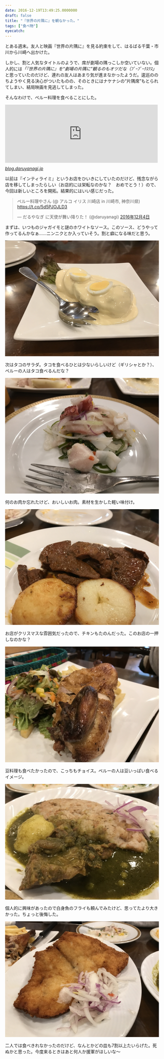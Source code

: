 ```yaml
---
date: 2016-12-19T13:49:25.0000000
draft: false
title: "『世界の片隅に』を観なかった。"
tags: ["食べ物"]
eyecatch: 
---
```

<p>とある週末。友人と映画『世界の片隅に』を見る約束をして、はるばる千葉・市川から川崎へ出かけた。</p><p>しかし、割と人気なタイトルのようで、席が劇場の隅っこしか空いていない。個人的には<i>「『世界の片隅に』を“劇場の片隅に”観るのもオツだな（ﾌﾟｰﾌﾟｰｸｽｸｽ」</i>と思っていたのだけど、連れの友人はあまり気が進まなかったようだ。逡巡ののちようやく見る決心がついたものの、そのときにはナケナシの“片隅席”もとられてしまい、結局映画を見逃してしまった。</p><p>そんなわけで、ペルー料理を食べることにした。</p><p><iframe src="https://hatenablog-parts.com/embed?url=https%3A%2F%2Fblog.daruyanagi.jp%2Fentry%2F2013%2F07%2F01%2F000542" title="『オブリビオン』 - だるろぐ" class="embed-card embed-blogcard" scrolling="no" frameborder="0" style="display: block; width: 100%; height: 190px; max-width: 500px; margin: 10px 0px;"></iframe><cite class="hatena-citation"><a href="https://blog.daruyanagi.jp/entry/2013/07/01/000542">blog.daruyanagi.jp</a></cite></p><p>以前は『インティライミ』というお店をひいきにしていたのだけど、残念ながら店を移してしまったらしい（お店的には栄転なのかな？　おめでとう！）ので、今回は新しいところを開拓。結果的にはいい感じだった。</p><p><blockquote class="twitter-tweet" data-lang="ja"><p lang="ja" dir="ltr">ペルー料理やさん (@ アルコ イリス 川崎店 in 川崎市, 神奈川県) <a href="https://t.co/5d5PJOJLD3">https://t.co/5d5PJOJLD3</a></p>&mdash; だるやなぎ に天使が舞い降りた！ (@daruyanagi) <a href="https://twitter.com/daruyanagi/status/805261690770169857?ref_src=twsrc%5Etfw">2016年12月4日</a></blockquote><script async src="https://platform.twitter.com/widgets.js" charset="utf-8"></script></p><p>まずは、いつものジャガイモと謎のホワイトなソース。このソース、どうやって作ってるんかなぁ……ニンニクとか入っていそう。割と癖になる味だと思う。</p><p><span itemscope itemtype="http://schema.org/Photograph"><img src="20161204131939.jpg" alt="f:id:daruyanagi:20161204131939j:plain" title="f:id:daruyanagi:20161204131939j:plain" class="hatena-fotolife" itemprop="image"></span></p><p>次はタコのサラダ。タコを食べるひとは少ないらしいけど（ギリシャとか？）、ペルーの人はタコ食べるんだな？</p><p><span itemscope itemtype="http://schema.org/Photograph"><img src="20161204133103.jpg" alt="f:id:daruyanagi:20161204133103j:plain" title="f:id:daruyanagi:20161204133103j:plain" class="hatena-fotolife" itemprop="image"></span></p><p>何のお肉か忘れたけど、おいしいお肉。素材を生かした軽い味付け。</p><p><span itemscope itemtype="http://schema.org/Photograph"><img src="20161204133355.jpg" alt="f:id:daruyanagi:20161204133355j:plain" title="f:id:daruyanagi:20161204133355j:plain" class="hatena-fotolife" itemprop="image"></span></p><p>お店がクリスマスな雰囲気だったので、チキンもたのんだった。このお店の一押しなのかな？</p><p><span itemscope itemtype="http://schema.org/Photograph"><img src="20161204133530.jpg" alt="f:id:daruyanagi:20161204133530j:plain" title="f:id:daruyanagi:20161204133530j:plain" class="hatena-fotolife" itemprop="image"></span></p><p>豆料理も食べたかったので、こっちもチョイス。ペルーの人は豆いっぱい食べるイメージ。</p><p><span itemscope itemtype="http://schema.org/Photograph"><img src="20161204135020.jpg" alt="f:id:daruyanagi:20161204135020j:plain" title="f:id:daruyanagi:20161204135020j:plain" class="hatena-fotolife" itemprop="image"></span></p><p>個人的に興味があったので白身魚のフライも頼んでみたけど、思ってたより大きかった。ちょっと後悔した。</p><p><span itemscope itemtype="http://schema.org/Photograph"><img src="20161204135135.jpg" alt="f:id:daruyanagi:20161204135135j:plain" title="f:id:daruyanagi:20161204135135j:plain" class="hatena-fotolife" itemprop="image"></span></p><p>二人では食べきれなかったのだけど、なんとかどの皿も7割以上たいらげた。死ぬかと思った。今度来るときはあと何人か援軍がほしいな～</p>
